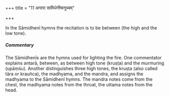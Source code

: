 +++
title = "11 अन्तरा सामिधेनीष्वनूच्यम्"

+++

In the Sāmidhenī hymns the recitation is to be between (the high and the low tone).

#####  Commentary

The Sāmidhenīs are the hymns used for lighting the fire. One commentator explains antarā, between, as between high tone (kruṣṭa) and the murmuring (upāṃśu). Another distinguishes three high tones, the kruṣṭa (also called tāra or krauñca), the madhyama, and the mandra, and assigns the madhyama to the Sāmidhenī hymns. The mandra notes come from the chest, the madhyama notes from the throat, the uttama notes from the head.
